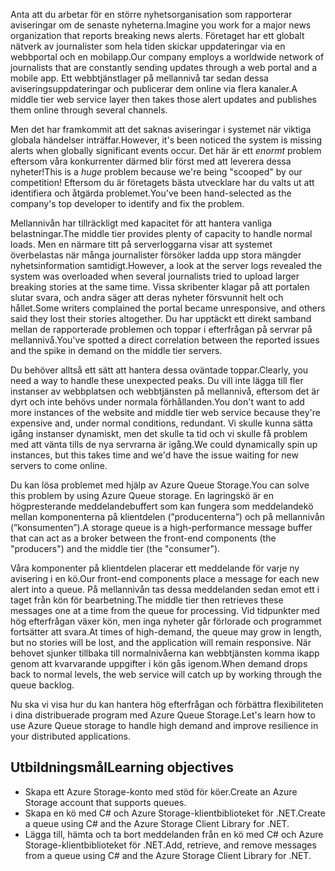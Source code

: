 <span data-ttu-id="b89d8-101">Anta att du arbetar för en större nyhetsorganisation som rapporterar aviseringar om de senaste nyheterna.</span><span class="sxs-lookup"><span data-stu-id="b89d8-101">Imagine you work for a major news organization that reports breaking news alerts.</span></span> <span data-ttu-id="b89d8-102">Företaget har ett globalt nätverk av journalister som hela tiden skickar uppdateringar via en webbportal och en mobilapp.</span><span class="sxs-lookup"><span data-stu-id="b89d8-102">Our company employs a worldwide network of journalists that are constantly sending updates through a web portal and a mobile app.</span></span> <span data-ttu-id="b89d8-103">Ett webbtjänstlager på mellannivå tar sedan dessa aviseringsuppdateringar och publicerar dem online via flera kanaler.</span><span class="sxs-lookup"><span data-stu-id="b89d8-103">A middle tier web service layer then takes those alert updates and publishes them online through several channels.</span></span>

<span data-ttu-id="b89d8-104">Men det har framkommit att det saknas aviseringar i systemet när viktiga globala händelser inträffar.</span><span class="sxs-lookup"><span data-stu-id="b89d8-104">However, it's been noticed the system is missing alerts when globally significant events occur.</span></span> <span data-ttu-id="b89d8-105">Det här är ett _enormt_ problem eftersom våra konkurrenter därmed blir först med att leverera dessa nyheter!</span><span class="sxs-lookup"><span data-stu-id="b89d8-105">This is a _huge_ problem because we're being "scooped" by our competition!</span></span> <span data-ttu-id="b89d8-106">Eftersom du är företagets bästa utvecklare har du valts ut att identifiera och åtgärda problemet.</span><span class="sxs-lookup"><span data-stu-id="b89d8-106">You've been hand-selected as the company's top developer to identify and fix the problem.</span></span>

<span data-ttu-id="b89d8-107">Mellannivån har tillräckligt med kapacitet för att hantera vanliga belastningar.</span><span class="sxs-lookup"><span data-stu-id="b89d8-107">The middle tier provides plenty of capacity to handle normal loads.</span></span> <span data-ttu-id="b89d8-108">Men en närmare titt på serverloggarna visar att systemet överbelastas när många journalister försöker ladda upp stora mängder nyhetsinformation samtidigt.</span><span class="sxs-lookup"><span data-stu-id="b89d8-108">However, a look at the server logs revealed the system was overloaded when several journalists tried to upload larger breaking stories at the same time.</span></span> <span data-ttu-id="b89d8-109">Vissa skribenter klagar på att portalen slutar svara, och andra säger att deras nyheter försvunnit helt och hållet.</span><span class="sxs-lookup"><span data-stu-id="b89d8-109">Some writers complained the portal became unresponsive, and others said they lost their stories altogether.</span></span> <span data-ttu-id="b89d8-110">Du har upptäckt ett direkt samband mellan de rapporterade problemen och toppar i efterfrågan på servrar på mellannivå.</span><span class="sxs-lookup"><span data-stu-id="b89d8-110">You've spotted a direct correlation between the reported issues and the spike in demand on the middle tier servers.</span></span>

<span data-ttu-id="b89d8-111">Du behöver alltså ett sätt att hantera dessa oväntade toppar.</span><span class="sxs-lookup"><span data-stu-id="b89d8-111">Clearly, you need a way to handle these unexpected peaks.</span></span> <span data-ttu-id="b89d8-112">Du vill inte lägga till fler instanser av webbplatsen och webbtjänsten på mellannivå, eftersom det är dyrt och inte behövs under normala förhållanden.</span><span class="sxs-lookup"><span data-stu-id="b89d8-112">You don't want to add more instances of the website and middle tier web service because they're expensive and, under normal conditions, redundant.</span></span> <span data-ttu-id="b89d8-113">Vi skulle kunna sätta igång instanser dynamiskt, men det skulle ta tid och vi skulle få problem med att vänta tills de nya servrarna är igång.</span><span class="sxs-lookup"><span data-stu-id="b89d8-113">We could dynamically spin up instances, but this takes time and we'd have the issue waiting for new servers to come online.</span></span>

<span data-ttu-id="b89d8-114">Du kan lösa problemet med hjälp av Azure Queue Storage.</span><span class="sxs-lookup"><span data-stu-id="b89d8-114">You can solve this problem by using Azure Queue storage.</span></span> <span data-ttu-id="b89d8-115">En lagringskö är en högpresterande meddelandebuffert som kan fungera som meddelandekö mellan komponenterna på klientdelen (”producenterna”) och på mellannivån (”konsumenten”).</span><span class="sxs-lookup"><span data-stu-id="b89d8-115">A storage queue is a high-performance message buffer that can act as a broker between the front-end components (the "producers") and the middle tier (the "consumer").</span></span> 

<span data-ttu-id="b89d8-116">Våra komponenter på klientdelen placerar ett meddelande för varje ny avisering i en kö.</span><span class="sxs-lookup"><span data-stu-id="b89d8-116">Our front-end components place a message for each new alert into a queue.</span></span> <span data-ttu-id="b89d8-117">På mellannivån tas dessa meddelanden sedan emot ett i taget från kön för bearbetning.</span><span class="sxs-lookup"><span data-stu-id="b89d8-117">The middle tier then retrieves these messages one at a time from the queue for processing.</span></span> <span data-ttu-id="b89d8-118">Vid tidpunkter med hög efterfrågan växer kön, men inga nyheter går förlorade och programmet fortsätter att svara.</span><span class="sxs-lookup"><span data-stu-id="b89d8-118">At times of high-demand, the queue may grow in length, but no stories will be lost, and the application will remain responsive.</span></span> <span data-ttu-id="b89d8-119">När behovet sjunker tillbaka till normalnivåerna kan webbtjänsten komma ikapp genom att kvarvarande uppgifter i kön gås igenom.</span><span class="sxs-lookup"><span data-stu-id="b89d8-119">When demand drops back to normal levels, the web service will catch up by working through the queue backlog.</span></span>

<span data-ttu-id="b89d8-120">Nu ska vi visa hur du kan hantera hög efterfrågan och förbättra flexibiliteten i dina distribuerade program med Azure Queue Storage.</span><span class="sxs-lookup"><span data-stu-id="b89d8-120">Let's learn how to use Azure Queue storage to handle high demand and improve resilience in your distributed applications.</span></span>

## <a name="learning-objectives"></a><span data-ttu-id="b89d8-121">Utbildningsmål</span><span class="sxs-lookup"><span data-stu-id="b89d8-121">Learning objectives</span></span>

- <span data-ttu-id="b89d8-122">Skapa ett Azure Storage-konto med stöd för köer.</span><span class="sxs-lookup"><span data-stu-id="b89d8-122">Create an Azure Storage account that supports queues.</span></span>
- <span data-ttu-id="b89d8-123">Skapa en kö med C# och Azure Storage-klientbiblioteket för .NET.</span><span class="sxs-lookup"><span data-stu-id="b89d8-123">Create a queue using C# and the Azure Storage Client Library for .NET.</span></span>
- <span data-ttu-id="b89d8-124">Lägga till, hämta och ta bort meddelanden från en kö med C# och Azure Storage-klientbiblioteket för .NET.</span><span class="sxs-lookup"><span data-stu-id="b89d8-124">Add, retrieve, and remove messages from a queue using C# and the Azure Storage Client Library for .NET.</span></span>